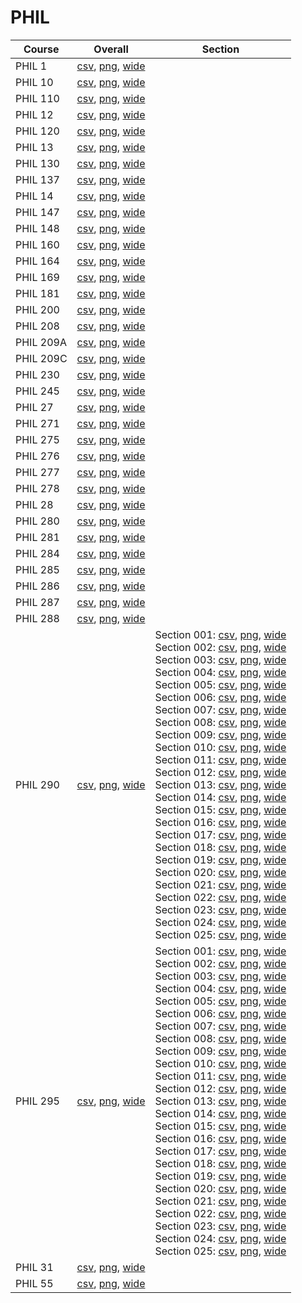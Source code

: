 # PHIL

| Course | Overall | Section |
| ------ | ------- | ------- |
| PHIL 1 | [csv](https://github.com/UCSD-Historical-Enrollment-Data/2024Fall/blob/main/overall/PHIL%201.csv), [png](https://raw.githubusercontent.com/UCSD-Historical-Enrollment-Data/2024Fall/main/plot_overall/PHIL%201.png), [wide](https://raw.githubusercontent.com/UCSD-Historical-Enrollment-Data/2024Fall/main/plot_overall_wide/PHIL%201.png) |  |
| PHIL 10 | [csv](https://github.com/UCSD-Historical-Enrollment-Data/2024Fall/blob/main/overall/PHIL%2010.csv), [png](https://raw.githubusercontent.com/UCSD-Historical-Enrollment-Data/2024Fall/main/plot_overall/PHIL%2010.png), [wide](https://raw.githubusercontent.com/UCSD-Historical-Enrollment-Data/2024Fall/main/plot_overall_wide/PHIL%2010.png) |  |
| PHIL 110 | [csv](https://github.com/UCSD-Historical-Enrollment-Data/2024Fall/blob/main/overall/PHIL%20110.csv), [png](https://raw.githubusercontent.com/UCSD-Historical-Enrollment-Data/2024Fall/main/plot_overall/PHIL%20110.png), [wide](https://raw.githubusercontent.com/UCSD-Historical-Enrollment-Data/2024Fall/main/plot_overall_wide/PHIL%20110.png) |  |
| PHIL 12 | [csv](https://github.com/UCSD-Historical-Enrollment-Data/2024Fall/blob/main/overall/PHIL%2012.csv), [png](https://raw.githubusercontent.com/UCSD-Historical-Enrollment-Data/2024Fall/main/plot_overall/PHIL%2012.png), [wide](https://raw.githubusercontent.com/UCSD-Historical-Enrollment-Data/2024Fall/main/plot_overall_wide/PHIL%2012.png) |  |
| PHIL 120 | [csv](https://github.com/UCSD-Historical-Enrollment-Data/2024Fall/blob/main/overall/PHIL%20120.csv), [png](https://raw.githubusercontent.com/UCSD-Historical-Enrollment-Data/2024Fall/main/plot_overall/PHIL%20120.png), [wide](https://raw.githubusercontent.com/UCSD-Historical-Enrollment-Data/2024Fall/main/plot_overall_wide/PHIL%20120.png) |  |
| PHIL 13 | [csv](https://github.com/UCSD-Historical-Enrollment-Data/2024Fall/blob/main/overall/PHIL%2013.csv), [png](https://raw.githubusercontent.com/UCSD-Historical-Enrollment-Data/2024Fall/main/plot_overall/PHIL%2013.png), [wide](https://raw.githubusercontent.com/UCSD-Historical-Enrollment-Data/2024Fall/main/plot_overall_wide/PHIL%2013.png) |  |
| PHIL 130 | [csv](https://github.com/UCSD-Historical-Enrollment-Data/2024Fall/blob/main/overall/PHIL%20130.csv), [png](https://raw.githubusercontent.com/UCSD-Historical-Enrollment-Data/2024Fall/main/plot_overall/PHIL%20130.png), [wide](https://raw.githubusercontent.com/UCSD-Historical-Enrollment-Data/2024Fall/main/plot_overall_wide/PHIL%20130.png) |  |
| PHIL 137 | [csv](https://github.com/UCSD-Historical-Enrollment-Data/2024Fall/blob/main/overall/PHIL%20137.csv), [png](https://raw.githubusercontent.com/UCSD-Historical-Enrollment-Data/2024Fall/main/plot_overall/PHIL%20137.png), [wide](https://raw.githubusercontent.com/UCSD-Historical-Enrollment-Data/2024Fall/main/plot_overall_wide/PHIL%20137.png) |  |
| PHIL 14 | [csv](https://github.com/UCSD-Historical-Enrollment-Data/2024Fall/blob/main/overall/PHIL%2014.csv), [png](https://raw.githubusercontent.com/UCSD-Historical-Enrollment-Data/2024Fall/main/plot_overall/PHIL%2014.png), [wide](https://raw.githubusercontent.com/UCSD-Historical-Enrollment-Data/2024Fall/main/plot_overall_wide/PHIL%2014.png) |  |
| PHIL 147 | [csv](https://github.com/UCSD-Historical-Enrollment-Data/2024Fall/blob/main/overall/PHIL%20147.csv), [png](https://raw.githubusercontent.com/UCSD-Historical-Enrollment-Data/2024Fall/main/plot_overall/PHIL%20147.png), [wide](https://raw.githubusercontent.com/UCSD-Historical-Enrollment-Data/2024Fall/main/plot_overall_wide/PHIL%20147.png) |  |
| PHIL 148 | [csv](https://github.com/UCSD-Historical-Enrollment-Data/2024Fall/blob/main/overall/PHIL%20148.csv), [png](https://raw.githubusercontent.com/UCSD-Historical-Enrollment-Data/2024Fall/main/plot_overall/PHIL%20148.png), [wide](https://raw.githubusercontent.com/UCSD-Historical-Enrollment-Data/2024Fall/main/plot_overall_wide/PHIL%20148.png) |  |
| PHIL 160 | [csv](https://github.com/UCSD-Historical-Enrollment-Data/2024Fall/blob/main/overall/PHIL%20160.csv), [png](https://raw.githubusercontent.com/UCSD-Historical-Enrollment-Data/2024Fall/main/plot_overall/PHIL%20160.png), [wide](https://raw.githubusercontent.com/UCSD-Historical-Enrollment-Data/2024Fall/main/plot_overall_wide/PHIL%20160.png) |  |
| PHIL 164 | [csv](https://github.com/UCSD-Historical-Enrollment-Data/2024Fall/blob/main/overall/PHIL%20164.csv), [png](https://raw.githubusercontent.com/UCSD-Historical-Enrollment-Data/2024Fall/main/plot_overall/PHIL%20164.png), [wide](https://raw.githubusercontent.com/UCSD-Historical-Enrollment-Data/2024Fall/main/plot_overall_wide/PHIL%20164.png) |  |
| PHIL 169 | [csv](https://github.com/UCSD-Historical-Enrollment-Data/2024Fall/blob/main/overall/PHIL%20169.csv), [png](https://raw.githubusercontent.com/UCSD-Historical-Enrollment-Data/2024Fall/main/plot_overall/PHIL%20169.png), [wide](https://raw.githubusercontent.com/UCSD-Historical-Enrollment-Data/2024Fall/main/plot_overall_wide/PHIL%20169.png) |  |
| PHIL 181 | [csv](https://github.com/UCSD-Historical-Enrollment-Data/2024Fall/blob/main/overall/PHIL%20181.csv), [png](https://raw.githubusercontent.com/UCSD-Historical-Enrollment-Data/2024Fall/main/plot_overall/PHIL%20181.png), [wide](https://raw.githubusercontent.com/UCSD-Historical-Enrollment-Data/2024Fall/main/plot_overall_wide/PHIL%20181.png) |  |
| PHIL 200 | [csv](https://github.com/UCSD-Historical-Enrollment-Data/2024Fall/blob/main/overall/PHIL%20200.csv), [png](https://raw.githubusercontent.com/UCSD-Historical-Enrollment-Data/2024Fall/main/plot_overall/PHIL%20200.png), [wide](https://raw.githubusercontent.com/UCSD-Historical-Enrollment-Data/2024Fall/main/plot_overall_wide/PHIL%20200.png) |  |
| PHIL 208 | [csv](https://github.com/UCSD-Historical-Enrollment-Data/2024Fall/blob/main/overall/PHIL%20208.csv), [png](https://raw.githubusercontent.com/UCSD-Historical-Enrollment-Data/2024Fall/main/plot_overall/PHIL%20208.png), [wide](https://raw.githubusercontent.com/UCSD-Historical-Enrollment-Data/2024Fall/main/plot_overall_wide/PHIL%20208.png) |  |
| PHIL 209A | [csv](https://github.com/UCSD-Historical-Enrollment-Data/2024Fall/blob/main/overall/PHIL%20209A.csv), [png](https://raw.githubusercontent.com/UCSD-Historical-Enrollment-Data/2024Fall/main/plot_overall/PHIL%20209A.png), [wide](https://raw.githubusercontent.com/UCSD-Historical-Enrollment-Data/2024Fall/main/plot_overall_wide/PHIL%20209A.png) |  |
| PHIL 209C | [csv](https://github.com/UCSD-Historical-Enrollment-Data/2024Fall/blob/main/overall/PHIL%20209C.csv), [png](https://raw.githubusercontent.com/UCSD-Historical-Enrollment-Data/2024Fall/main/plot_overall/PHIL%20209C.png), [wide](https://raw.githubusercontent.com/UCSD-Historical-Enrollment-Data/2024Fall/main/plot_overall_wide/PHIL%20209C.png) |  |
| PHIL 230 | [csv](https://github.com/UCSD-Historical-Enrollment-Data/2024Fall/blob/main/overall/PHIL%20230.csv), [png](https://raw.githubusercontent.com/UCSD-Historical-Enrollment-Data/2024Fall/main/plot_overall/PHIL%20230.png), [wide](https://raw.githubusercontent.com/UCSD-Historical-Enrollment-Data/2024Fall/main/plot_overall_wide/PHIL%20230.png) |  |
| PHIL 245 | [csv](https://github.com/UCSD-Historical-Enrollment-Data/2024Fall/blob/main/overall/PHIL%20245.csv), [png](https://raw.githubusercontent.com/UCSD-Historical-Enrollment-Data/2024Fall/main/plot_overall/PHIL%20245.png), [wide](https://raw.githubusercontent.com/UCSD-Historical-Enrollment-Data/2024Fall/main/plot_overall_wide/PHIL%20245.png) |  |
| PHIL 27 | [csv](https://github.com/UCSD-Historical-Enrollment-Data/2024Fall/blob/main/overall/PHIL%2027.csv), [png](https://raw.githubusercontent.com/UCSD-Historical-Enrollment-Data/2024Fall/main/plot_overall/PHIL%2027.png), [wide](https://raw.githubusercontent.com/UCSD-Historical-Enrollment-Data/2024Fall/main/plot_overall_wide/PHIL%2027.png) |  |
| PHIL 271 | [csv](https://github.com/UCSD-Historical-Enrollment-Data/2024Fall/blob/main/overall/PHIL%20271.csv), [png](https://raw.githubusercontent.com/UCSD-Historical-Enrollment-Data/2024Fall/main/plot_overall/PHIL%20271.png), [wide](https://raw.githubusercontent.com/UCSD-Historical-Enrollment-Data/2024Fall/main/plot_overall_wide/PHIL%20271.png) |  |
| PHIL 275 | [csv](https://github.com/UCSD-Historical-Enrollment-Data/2024Fall/blob/main/overall/PHIL%20275.csv), [png](https://raw.githubusercontent.com/UCSD-Historical-Enrollment-Data/2024Fall/main/plot_overall/PHIL%20275.png), [wide](https://raw.githubusercontent.com/UCSD-Historical-Enrollment-Data/2024Fall/main/plot_overall_wide/PHIL%20275.png) |  |
| PHIL 276 | [csv](https://github.com/UCSD-Historical-Enrollment-Data/2024Fall/blob/main/overall/PHIL%20276.csv), [png](https://raw.githubusercontent.com/UCSD-Historical-Enrollment-Data/2024Fall/main/plot_overall/PHIL%20276.png), [wide](https://raw.githubusercontent.com/UCSD-Historical-Enrollment-Data/2024Fall/main/plot_overall_wide/PHIL%20276.png) |  |
| PHIL 277 | [csv](https://github.com/UCSD-Historical-Enrollment-Data/2024Fall/blob/main/overall/PHIL%20277.csv), [png](https://raw.githubusercontent.com/UCSD-Historical-Enrollment-Data/2024Fall/main/plot_overall/PHIL%20277.png), [wide](https://raw.githubusercontent.com/UCSD-Historical-Enrollment-Data/2024Fall/main/plot_overall_wide/PHIL%20277.png) |  |
| PHIL 278 | [csv](https://github.com/UCSD-Historical-Enrollment-Data/2024Fall/blob/main/overall/PHIL%20278.csv), [png](https://raw.githubusercontent.com/UCSD-Historical-Enrollment-Data/2024Fall/main/plot_overall/PHIL%20278.png), [wide](https://raw.githubusercontent.com/UCSD-Historical-Enrollment-Data/2024Fall/main/plot_overall_wide/PHIL%20278.png) |  |
| PHIL 28 | [csv](https://github.com/UCSD-Historical-Enrollment-Data/2024Fall/blob/main/overall/PHIL%2028.csv), [png](https://raw.githubusercontent.com/UCSD-Historical-Enrollment-Data/2024Fall/main/plot_overall/PHIL%2028.png), [wide](https://raw.githubusercontent.com/UCSD-Historical-Enrollment-Data/2024Fall/main/plot_overall_wide/PHIL%2028.png) |  |
| PHIL 280 | [csv](https://github.com/UCSD-Historical-Enrollment-Data/2024Fall/blob/main/overall/PHIL%20280.csv), [png](https://raw.githubusercontent.com/UCSD-Historical-Enrollment-Data/2024Fall/main/plot_overall/PHIL%20280.png), [wide](https://raw.githubusercontent.com/UCSD-Historical-Enrollment-Data/2024Fall/main/plot_overall_wide/PHIL%20280.png) |  |
| PHIL 281 | [csv](https://github.com/UCSD-Historical-Enrollment-Data/2024Fall/blob/main/overall/PHIL%20281.csv), [png](https://raw.githubusercontent.com/UCSD-Historical-Enrollment-Data/2024Fall/main/plot_overall/PHIL%20281.png), [wide](https://raw.githubusercontent.com/UCSD-Historical-Enrollment-Data/2024Fall/main/plot_overall_wide/PHIL%20281.png) |  |
| PHIL 284 | [csv](https://github.com/UCSD-Historical-Enrollment-Data/2024Fall/blob/main/overall/PHIL%20284.csv), [png](https://raw.githubusercontent.com/UCSD-Historical-Enrollment-Data/2024Fall/main/plot_overall/PHIL%20284.png), [wide](https://raw.githubusercontent.com/UCSD-Historical-Enrollment-Data/2024Fall/main/plot_overall_wide/PHIL%20284.png) |  |
| PHIL 285 | [csv](https://github.com/UCSD-Historical-Enrollment-Data/2024Fall/blob/main/overall/PHIL%20285.csv), [png](https://raw.githubusercontent.com/UCSD-Historical-Enrollment-Data/2024Fall/main/plot_overall/PHIL%20285.png), [wide](https://raw.githubusercontent.com/UCSD-Historical-Enrollment-Data/2024Fall/main/plot_overall_wide/PHIL%20285.png) |  |
| PHIL 286 | [csv](https://github.com/UCSD-Historical-Enrollment-Data/2024Fall/blob/main/overall/PHIL%20286.csv), [png](https://raw.githubusercontent.com/UCSD-Historical-Enrollment-Data/2024Fall/main/plot_overall/PHIL%20286.png), [wide](https://raw.githubusercontent.com/UCSD-Historical-Enrollment-Data/2024Fall/main/plot_overall_wide/PHIL%20286.png) |  |
| PHIL 287 | [csv](https://github.com/UCSD-Historical-Enrollment-Data/2024Fall/blob/main/overall/PHIL%20287.csv), [png](https://raw.githubusercontent.com/UCSD-Historical-Enrollment-Data/2024Fall/main/plot_overall/PHIL%20287.png), [wide](https://raw.githubusercontent.com/UCSD-Historical-Enrollment-Data/2024Fall/main/plot_overall_wide/PHIL%20287.png) |  |
| PHIL 288 | [csv](https://github.com/UCSD-Historical-Enrollment-Data/2024Fall/blob/main/overall/PHIL%20288.csv), [png](https://raw.githubusercontent.com/UCSD-Historical-Enrollment-Data/2024Fall/main/plot_overall/PHIL%20288.png), [wide](https://raw.githubusercontent.com/UCSD-Historical-Enrollment-Data/2024Fall/main/plot_overall_wide/PHIL%20288.png) |  |
| PHIL 290 | [csv](https://github.com/UCSD-Historical-Enrollment-Data/2024Fall/blob/main/overall/PHIL%20290.csv), [png](https://raw.githubusercontent.com/UCSD-Historical-Enrollment-Data/2024Fall/main/plot_overall/PHIL%20290.png), [wide](https://raw.githubusercontent.com/UCSD-Historical-Enrollment-Data/2024Fall/main/plot_overall_wide/PHIL%20290.png) | Section 001: [csv](https://github.com/UCSD-Historical-Enrollment-Data/2024Fall/blob/main/section/PHIL%20290_001.csv), [png](https://raw.githubusercontent.com/UCSD-Historical-Enrollment-Data/2024Fall/main/plot_section/PHIL%20290_001.png), [wide](https://raw.githubusercontent.com/UCSD-Historical-Enrollment-Data/2024Fall/main/plot_section_wide/PHIL%20290_001.png)<br>Section 002: [csv](https://github.com/UCSD-Historical-Enrollment-Data/2024Fall/blob/main/section/PHIL%20290_002.csv), [png](https://raw.githubusercontent.com/UCSD-Historical-Enrollment-Data/2024Fall/main/plot_section/PHIL%20290_002.png), [wide](https://raw.githubusercontent.com/UCSD-Historical-Enrollment-Data/2024Fall/main/plot_section_wide/PHIL%20290_002.png)<br>Section 003: [csv](https://github.com/UCSD-Historical-Enrollment-Data/2024Fall/blob/main/section/PHIL%20290_003.csv), [png](https://raw.githubusercontent.com/UCSD-Historical-Enrollment-Data/2024Fall/main/plot_section/PHIL%20290_003.png), [wide](https://raw.githubusercontent.com/UCSD-Historical-Enrollment-Data/2024Fall/main/plot_section_wide/PHIL%20290_003.png)<br>Section 004: [csv](https://github.com/UCSD-Historical-Enrollment-Data/2024Fall/blob/main/section/PHIL%20290_004.csv), [png](https://raw.githubusercontent.com/UCSD-Historical-Enrollment-Data/2024Fall/main/plot_section/PHIL%20290_004.png), [wide](https://raw.githubusercontent.com/UCSD-Historical-Enrollment-Data/2024Fall/main/plot_section_wide/PHIL%20290_004.png)<br>Section 005: [csv](https://github.com/UCSD-Historical-Enrollment-Data/2024Fall/blob/main/section/PHIL%20290_005.csv), [png](https://raw.githubusercontent.com/UCSD-Historical-Enrollment-Data/2024Fall/main/plot_section/PHIL%20290_005.png), [wide](https://raw.githubusercontent.com/UCSD-Historical-Enrollment-Data/2024Fall/main/plot_section_wide/PHIL%20290_005.png)<br>Section 006: [csv](https://github.com/UCSD-Historical-Enrollment-Data/2024Fall/blob/main/section/PHIL%20290_006.csv), [png](https://raw.githubusercontent.com/UCSD-Historical-Enrollment-Data/2024Fall/main/plot_section/PHIL%20290_006.png), [wide](https://raw.githubusercontent.com/UCSD-Historical-Enrollment-Data/2024Fall/main/plot_section_wide/PHIL%20290_006.png)<br>Section 007: [csv](https://github.com/UCSD-Historical-Enrollment-Data/2024Fall/blob/main/section/PHIL%20290_007.csv), [png](https://raw.githubusercontent.com/UCSD-Historical-Enrollment-Data/2024Fall/main/plot_section/PHIL%20290_007.png), [wide](https://raw.githubusercontent.com/UCSD-Historical-Enrollment-Data/2024Fall/main/plot_section_wide/PHIL%20290_007.png)<br>Section 008: [csv](https://github.com/UCSD-Historical-Enrollment-Data/2024Fall/blob/main/section/PHIL%20290_008.csv), [png](https://raw.githubusercontent.com/UCSD-Historical-Enrollment-Data/2024Fall/main/plot_section/PHIL%20290_008.png), [wide](https://raw.githubusercontent.com/UCSD-Historical-Enrollment-Data/2024Fall/main/plot_section_wide/PHIL%20290_008.png)<br>Section 009: [csv](https://github.com/UCSD-Historical-Enrollment-Data/2024Fall/blob/main/section/PHIL%20290_009.csv), [png](https://raw.githubusercontent.com/UCSD-Historical-Enrollment-Data/2024Fall/main/plot_section/PHIL%20290_009.png), [wide](https://raw.githubusercontent.com/UCSD-Historical-Enrollment-Data/2024Fall/main/plot_section_wide/PHIL%20290_009.png)<br>Section 010: [csv](https://github.com/UCSD-Historical-Enrollment-Data/2024Fall/blob/main/section/PHIL%20290_010.csv), [png](https://raw.githubusercontent.com/UCSD-Historical-Enrollment-Data/2024Fall/main/plot_section/PHIL%20290_010.png), [wide](https://raw.githubusercontent.com/UCSD-Historical-Enrollment-Data/2024Fall/main/plot_section_wide/PHIL%20290_010.png)<br>Section 011: [csv](https://github.com/UCSD-Historical-Enrollment-Data/2024Fall/blob/main/section/PHIL%20290_011.csv), [png](https://raw.githubusercontent.com/UCSD-Historical-Enrollment-Data/2024Fall/main/plot_section/PHIL%20290_011.png), [wide](https://raw.githubusercontent.com/UCSD-Historical-Enrollment-Data/2024Fall/main/plot_section_wide/PHIL%20290_011.png)<br>Section 012: [csv](https://github.com/UCSD-Historical-Enrollment-Data/2024Fall/blob/main/section/PHIL%20290_012.csv), [png](https://raw.githubusercontent.com/UCSD-Historical-Enrollment-Data/2024Fall/main/plot_section/PHIL%20290_012.png), [wide](https://raw.githubusercontent.com/UCSD-Historical-Enrollment-Data/2024Fall/main/plot_section_wide/PHIL%20290_012.png)<br>Section 013: [csv](https://github.com/UCSD-Historical-Enrollment-Data/2024Fall/blob/main/section/PHIL%20290_013.csv), [png](https://raw.githubusercontent.com/UCSD-Historical-Enrollment-Data/2024Fall/main/plot_section/PHIL%20290_013.png), [wide](https://raw.githubusercontent.com/UCSD-Historical-Enrollment-Data/2024Fall/main/plot_section_wide/PHIL%20290_013.png)<br>Section 014: [csv](https://github.com/UCSD-Historical-Enrollment-Data/2024Fall/blob/main/section/PHIL%20290_014.csv), [png](https://raw.githubusercontent.com/UCSD-Historical-Enrollment-Data/2024Fall/main/plot_section/PHIL%20290_014.png), [wide](https://raw.githubusercontent.com/UCSD-Historical-Enrollment-Data/2024Fall/main/plot_section_wide/PHIL%20290_014.png)<br>Section 015: [csv](https://github.com/UCSD-Historical-Enrollment-Data/2024Fall/blob/main/section/PHIL%20290_015.csv), [png](https://raw.githubusercontent.com/UCSD-Historical-Enrollment-Data/2024Fall/main/plot_section/PHIL%20290_015.png), [wide](https://raw.githubusercontent.com/UCSD-Historical-Enrollment-Data/2024Fall/main/plot_section_wide/PHIL%20290_015.png)<br>Section 016: [csv](https://github.com/UCSD-Historical-Enrollment-Data/2024Fall/blob/main/section/PHIL%20290_016.csv), [png](https://raw.githubusercontent.com/UCSD-Historical-Enrollment-Data/2024Fall/main/plot_section/PHIL%20290_016.png), [wide](https://raw.githubusercontent.com/UCSD-Historical-Enrollment-Data/2024Fall/main/plot_section_wide/PHIL%20290_016.png)<br>Section 017: [csv](https://github.com/UCSD-Historical-Enrollment-Data/2024Fall/blob/main/section/PHIL%20290_017.csv), [png](https://raw.githubusercontent.com/UCSD-Historical-Enrollment-Data/2024Fall/main/plot_section/PHIL%20290_017.png), [wide](https://raw.githubusercontent.com/UCSD-Historical-Enrollment-Data/2024Fall/main/plot_section_wide/PHIL%20290_017.png)<br>Section 018: [csv](https://github.com/UCSD-Historical-Enrollment-Data/2024Fall/blob/main/section/PHIL%20290_018.csv), [png](https://raw.githubusercontent.com/UCSD-Historical-Enrollment-Data/2024Fall/main/plot_section/PHIL%20290_018.png), [wide](https://raw.githubusercontent.com/UCSD-Historical-Enrollment-Data/2024Fall/main/plot_section_wide/PHIL%20290_018.png)<br>Section 019: [csv](https://github.com/UCSD-Historical-Enrollment-Data/2024Fall/blob/main/section/PHIL%20290_019.csv), [png](https://raw.githubusercontent.com/UCSD-Historical-Enrollment-Data/2024Fall/main/plot_section/PHIL%20290_019.png), [wide](https://raw.githubusercontent.com/UCSD-Historical-Enrollment-Data/2024Fall/main/plot_section_wide/PHIL%20290_019.png)<br>Section 020: [csv](https://github.com/UCSD-Historical-Enrollment-Data/2024Fall/blob/main/section/PHIL%20290_020.csv), [png](https://raw.githubusercontent.com/UCSD-Historical-Enrollment-Data/2024Fall/main/plot_section/PHIL%20290_020.png), [wide](https://raw.githubusercontent.com/UCSD-Historical-Enrollment-Data/2024Fall/main/plot_section_wide/PHIL%20290_020.png)<br>Section 021: [csv](https://github.com/UCSD-Historical-Enrollment-Data/2024Fall/blob/main/section/PHIL%20290_021.csv), [png](https://raw.githubusercontent.com/UCSD-Historical-Enrollment-Data/2024Fall/main/plot_section/PHIL%20290_021.png), [wide](https://raw.githubusercontent.com/UCSD-Historical-Enrollment-Data/2024Fall/main/plot_section_wide/PHIL%20290_021.png)<br>Section 022: [csv](https://github.com/UCSD-Historical-Enrollment-Data/2024Fall/blob/main/section/PHIL%20290_022.csv), [png](https://raw.githubusercontent.com/UCSD-Historical-Enrollment-Data/2024Fall/main/plot_section/PHIL%20290_022.png), [wide](https://raw.githubusercontent.com/UCSD-Historical-Enrollment-Data/2024Fall/main/plot_section_wide/PHIL%20290_022.png)<br>Section 023: [csv](https://github.com/UCSD-Historical-Enrollment-Data/2024Fall/blob/main/section/PHIL%20290_023.csv), [png](https://raw.githubusercontent.com/UCSD-Historical-Enrollment-Data/2024Fall/main/plot_section/PHIL%20290_023.png), [wide](https://raw.githubusercontent.com/UCSD-Historical-Enrollment-Data/2024Fall/main/plot_section_wide/PHIL%20290_023.png)<br>Section 024: [csv](https://github.com/UCSD-Historical-Enrollment-Data/2024Fall/blob/main/section/PHIL%20290_024.csv), [png](https://raw.githubusercontent.com/UCSD-Historical-Enrollment-Data/2024Fall/main/plot_section/PHIL%20290_024.png), [wide](https://raw.githubusercontent.com/UCSD-Historical-Enrollment-Data/2024Fall/main/plot_section_wide/PHIL%20290_024.png)<br>Section 025: [csv](https://github.com/UCSD-Historical-Enrollment-Data/2024Fall/blob/main/section/PHIL%20290_025.csv), [png](https://raw.githubusercontent.com/UCSD-Historical-Enrollment-Data/2024Fall/main/plot_section/PHIL%20290_025.png), [wide](https://raw.githubusercontent.com/UCSD-Historical-Enrollment-Data/2024Fall/main/plot_section_wide/PHIL%20290_025.png) |
| PHIL 295 | [csv](https://github.com/UCSD-Historical-Enrollment-Data/2024Fall/blob/main/overall/PHIL%20295.csv), [png](https://raw.githubusercontent.com/UCSD-Historical-Enrollment-Data/2024Fall/main/plot_overall/PHIL%20295.png), [wide](https://raw.githubusercontent.com/UCSD-Historical-Enrollment-Data/2024Fall/main/plot_overall_wide/PHIL%20295.png) | Section 001: [csv](https://github.com/UCSD-Historical-Enrollment-Data/2024Fall/blob/main/section/PHIL%20295_001.csv), [png](https://raw.githubusercontent.com/UCSD-Historical-Enrollment-Data/2024Fall/main/plot_section/PHIL%20295_001.png), [wide](https://raw.githubusercontent.com/UCSD-Historical-Enrollment-Data/2024Fall/main/plot_section_wide/PHIL%20295_001.png)<br>Section 002: [csv](https://github.com/UCSD-Historical-Enrollment-Data/2024Fall/blob/main/section/PHIL%20295_002.csv), [png](https://raw.githubusercontent.com/UCSD-Historical-Enrollment-Data/2024Fall/main/plot_section/PHIL%20295_002.png), [wide](https://raw.githubusercontent.com/UCSD-Historical-Enrollment-Data/2024Fall/main/plot_section_wide/PHIL%20295_002.png)<br>Section 003: [csv](https://github.com/UCSD-Historical-Enrollment-Data/2024Fall/blob/main/section/PHIL%20295_003.csv), [png](https://raw.githubusercontent.com/UCSD-Historical-Enrollment-Data/2024Fall/main/plot_section/PHIL%20295_003.png), [wide](https://raw.githubusercontent.com/UCSD-Historical-Enrollment-Data/2024Fall/main/plot_section_wide/PHIL%20295_003.png)<br>Section 004: [csv](https://github.com/UCSD-Historical-Enrollment-Data/2024Fall/blob/main/section/PHIL%20295_004.csv), [png](https://raw.githubusercontent.com/UCSD-Historical-Enrollment-Data/2024Fall/main/plot_section/PHIL%20295_004.png), [wide](https://raw.githubusercontent.com/UCSD-Historical-Enrollment-Data/2024Fall/main/plot_section_wide/PHIL%20295_004.png)<br>Section 005: [csv](https://github.com/UCSD-Historical-Enrollment-Data/2024Fall/blob/main/section/PHIL%20295_005.csv), [png](https://raw.githubusercontent.com/UCSD-Historical-Enrollment-Data/2024Fall/main/plot_section/PHIL%20295_005.png), [wide](https://raw.githubusercontent.com/UCSD-Historical-Enrollment-Data/2024Fall/main/plot_section_wide/PHIL%20295_005.png)<br>Section 006: [csv](https://github.com/UCSD-Historical-Enrollment-Data/2024Fall/blob/main/section/PHIL%20295_006.csv), [png](https://raw.githubusercontent.com/UCSD-Historical-Enrollment-Data/2024Fall/main/plot_section/PHIL%20295_006.png), [wide](https://raw.githubusercontent.com/UCSD-Historical-Enrollment-Data/2024Fall/main/plot_section_wide/PHIL%20295_006.png)<br>Section 007: [csv](https://github.com/UCSD-Historical-Enrollment-Data/2024Fall/blob/main/section/PHIL%20295_007.csv), [png](https://raw.githubusercontent.com/UCSD-Historical-Enrollment-Data/2024Fall/main/plot_section/PHIL%20295_007.png), [wide](https://raw.githubusercontent.com/UCSD-Historical-Enrollment-Data/2024Fall/main/plot_section_wide/PHIL%20295_007.png)<br>Section 008: [csv](https://github.com/UCSD-Historical-Enrollment-Data/2024Fall/blob/main/section/PHIL%20295_008.csv), [png](https://raw.githubusercontent.com/UCSD-Historical-Enrollment-Data/2024Fall/main/plot_section/PHIL%20295_008.png), [wide](https://raw.githubusercontent.com/UCSD-Historical-Enrollment-Data/2024Fall/main/plot_section_wide/PHIL%20295_008.png)<br>Section 009: [csv](https://github.com/UCSD-Historical-Enrollment-Data/2024Fall/blob/main/section/PHIL%20295_009.csv), [png](https://raw.githubusercontent.com/UCSD-Historical-Enrollment-Data/2024Fall/main/plot_section/PHIL%20295_009.png), [wide](https://raw.githubusercontent.com/UCSD-Historical-Enrollment-Data/2024Fall/main/plot_section_wide/PHIL%20295_009.png)<br>Section 010: [csv](https://github.com/UCSD-Historical-Enrollment-Data/2024Fall/blob/main/section/PHIL%20295_010.csv), [png](https://raw.githubusercontent.com/UCSD-Historical-Enrollment-Data/2024Fall/main/plot_section/PHIL%20295_010.png), [wide](https://raw.githubusercontent.com/UCSD-Historical-Enrollment-Data/2024Fall/main/plot_section_wide/PHIL%20295_010.png)<br>Section 011: [csv](https://github.com/UCSD-Historical-Enrollment-Data/2024Fall/blob/main/section/PHIL%20295_011.csv), [png](https://raw.githubusercontent.com/UCSD-Historical-Enrollment-Data/2024Fall/main/plot_section/PHIL%20295_011.png), [wide](https://raw.githubusercontent.com/UCSD-Historical-Enrollment-Data/2024Fall/main/plot_section_wide/PHIL%20295_011.png)<br>Section 012: [csv](https://github.com/UCSD-Historical-Enrollment-Data/2024Fall/blob/main/section/PHIL%20295_012.csv), [png](https://raw.githubusercontent.com/UCSD-Historical-Enrollment-Data/2024Fall/main/plot_section/PHIL%20295_012.png), [wide](https://raw.githubusercontent.com/UCSD-Historical-Enrollment-Data/2024Fall/main/plot_section_wide/PHIL%20295_012.png)<br>Section 013: [csv](https://github.com/UCSD-Historical-Enrollment-Data/2024Fall/blob/main/section/PHIL%20295_013.csv), [png](https://raw.githubusercontent.com/UCSD-Historical-Enrollment-Data/2024Fall/main/plot_section/PHIL%20295_013.png), [wide](https://raw.githubusercontent.com/UCSD-Historical-Enrollment-Data/2024Fall/main/plot_section_wide/PHIL%20295_013.png)<br>Section 014: [csv](https://github.com/UCSD-Historical-Enrollment-Data/2024Fall/blob/main/section/PHIL%20295_014.csv), [png](https://raw.githubusercontent.com/UCSD-Historical-Enrollment-Data/2024Fall/main/plot_section/PHIL%20295_014.png), [wide](https://raw.githubusercontent.com/UCSD-Historical-Enrollment-Data/2024Fall/main/plot_section_wide/PHIL%20295_014.png)<br>Section 015: [csv](https://github.com/UCSD-Historical-Enrollment-Data/2024Fall/blob/main/section/PHIL%20295_015.csv), [png](https://raw.githubusercontent.com/UCSD-Historical-Enrollment-Data/2024Fall/main/plot_section/PHIL%20295_015.png), [wide](https://raw.githubusercontent.com/UCSD-Historical-Enrollment-Data/2024Fall/main/plot_section_wide/PHIL%20295_015.png)<br>Section 016: [csv](https://github.com/UCSD-Historical-Enrollment-Data/2024Fall/blob/main/section/PHIL%20295_016.csv), [png](https://raw.githubusercontent.com/UCSD-Historical-Enrollment-Data/2024Fall/main/plot_section/PHIL%20295_016.png), [wide](https://raw.githubusercontent.com/UCSD-Historical-Enrollment-Data/2024Fall/main/plot_section_wide/PHIL%20295_016.png)<br>Section 017: [csv](https://github.com/UCSD-Historical-Enrollment-Data/2024Fall/blob/main/section/PHIL%20295_017.csv), [png](https://raw.githubusercontent.com/UCSD-Historical-Enrollment-Data/2024Fall/main/plot_section/PHIL%20295_017.png), [wide](https://raw.githubusercontent.com/UCSD-Historical-Enrollment-Data/2024Fall/main/plot_section_wide/PHIL%20295_017.png)<br>Section 018: [csv](https://github.com/UCSD-Historical-Enrollment-Data/2024Fall/blob/main/section/PHIL%20295_018.csv), [png](https://raw.githubusercontent.com/UCSD-Historical-Enrollment-Data/2024Fall/main/plot_section/PHIL%20295_018.png), [wide](https://raw.githubusercontent.com/UCSD-Historical-Enrollment-Data/2024Fall/main/plot_section_wide/PHIL%20295_018.png)<br>Section 019: [csv](https://github.com/UCSD-Historical-Enrollment-Data/2024Fall/blob/main/section/PHIL%20295_019.csv), [png](https://raw.githubusercontent.com/UCSD-Historical-Enrollment-Data/2024Fall/main/plot_section/PHIL%20295_019.png), [wide](https://raw.githubusercontent.com/UCSD-Historical-Enrollment-Data/2024Fall/main/plot_section_wide/PHIL%20295_019.png)<br>Section 020: [csv](https://github.com/UCSD-Historical-Enrollment-Data/2024Fall/blob/main/section/PHIL%20295_020.csv), [png](https://raw.githubusercontent.com/UCSD-Historical-Enrollment-Data/2024Fall/main/plot_section/PHIL%20295_020.png), [wide](https://raw.githubusercontent.com/UCSD-Historical-Enrollment-Data/2024Fall/main/plot_section_wide/PHIL%20295_020.png)<br>Section 021: [csv](https://github.com/UCSD-Historical-Enrollment-Data/2024Fall/blob/main/section/PHIL%20295_021.csv), [png](https://raw.githubusercontent.com/UCSD-Historical-Enrollment-Data/2024Fall/main/plot_section/PHIL%20295_021.png), [wide](https://raw.githubusercontent.com/UCSD-Historical-Enrollment-Data/2024Fall/main/plot_section_wide/PHIL%20295_021.png)<br>Section 022: [csv](https://github.com/UCSD-Historical-Enrollment-Data/2024Fall/blob/main/section/PHIL%20295_022.csv), [png](https://raw.githubusercontent.com/UCSD-Historical-Enrollment-Data/2024Fall/main/plot_section/PHIL%20295_022.png), [wide](https://raw.githubusercontent.com/UCSD-Historical-Enrollment-Data/2024Fall/main/plot_section_wide/PHIL%20295_022.png)<br>Section 023: [csv](https://github.com/UCSD-Historical-Enrollment-Data/2024Fall/blob/main/section/PHIL%20295_023.csv), [png](https://raw.githubusercontent.com/UCSD-Historical-Enrollment-Data/2024Fall/main/plot_section/PHIL%20295_023.png), [wide](https://raw.githubusercontent.com/UCSD-Historical-Enrollment-Data/2024Fall/main/plot_section_wide/PHIL%20295_023.png)<br>Section 024: [csv](https://github.com/UCSD-Historical-Enrollment-Data/2024Fall/blob/main/section/PHIL%20295_024.csv), [png](https://raw.githubusercontent.com/UCSD-Historical-Enrollment-Data/2024Fall/main/plot_section/PHIL%20295_024.png), [wide](https://raw.githubusercontent.com/UCSD-Historical-Enrollment-Data/2024Fall/main/plot_section_wide/PHIL%20295_024.png)<br>Section 025: [csv](https://github.com/UCSD-Historical-Enrollment-Data/2024Fall/blob/main/section/PHIL%20295_025.csv), [png](https://raw.githubusercontent.com/UCSD-Historical-Enrollment-Data/2024Fall/main/plot_section/PHIL%20295_025.png), [wide](https://raw.githubusercontent.com/UCSD-Historical-Enrollment-Data/2024Fall/main/plot_section_wide/PHIL%20295_025.png) |
| PHIL 31 | [csv](https://github.com/UCSD-Historical-Enrollment-Data/2024Fall/blob/main/overall/PHIL%2031.csv), [png](https://raw.githubusercontent.com/UCSD-Historical-Enrollment-Data/2024Fall/main/plot_overall/PHIL%2031.png), [wide](https://raw.githubusercontent.com/UCSD-Historical-Enrollment-Data/2024Fall/main/plot_overall_wide/PHIL%2031.png) |  |
| PHIL 55 | [csv](https://github.com/UCSD-Historical-Enrollment-Data/2024Fall/blob/main/overall/PHIL%2055.csv), [png](https://raw.githubusercontent.com/UCSD-Historical-Enrollment-Data/2024Fall/main/plot_overall/PHIL%2055.png), [wide](https://raw.githubusercontent.com/UCSD-Historical-Enrollment-Data/2024Fall/main/plot_overall_wide/PHIL%2055.png) |  |
